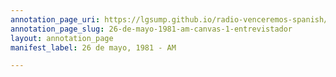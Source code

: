 ```yaml
---
annotation_page_uri: https://lgsump.github.io/radio-venceremos-spanish/annotations/26-de-mayo-1981-am-canvas-1-entrevistador.json
annotation_page_slug: 26-de-mayo-1981-am-canvas-1-entrevistador
layout: annotation_page
manifest_label: 26 de mayo, 1981 - AM

---
```

